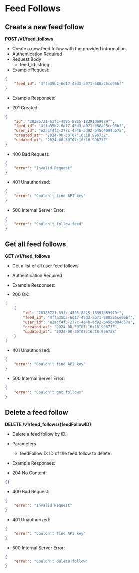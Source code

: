 # Feed Follows

## Create a new feed follow

**POST /v1/feed_follows**

-   Create a new feed follow with the provided information.
-   Authentication Required
-   Request Body
    -   feed_id: string
-   Example Request:

```json
{
    "feed_id": "4ffa35b2-6d17-45d3-a071-680a25ce96bf"
}
```

-   Example Responses:

-   201 Created:

```json
{
    "id": "20385721-63fc-4395-8825-18391d69979f",
    "feed_id": "4ffa35b2-6d17-45d3-a071-680a25ce96bf",
    "user_id": "e2acf4f3-277c-4a4b-ad92-b45c4094d57a",
    "created_at": "2024-08-30T07:16:18.99673Z",
    "updated_at": "2024-08-30T07:16:18.99673Z"
}
```

-   400 Bad Request:

```json
{
    "error": "Invalid Request"
}
```

-   401 Unauthorized:

```json
{
    "error": "Couldn't find API key"
}
```

-   500 Internal Server Error:

```json
{
    "error": "Couldn't follow feed"
}
```

## Get all feed follows

**GET /v1/feed_follows**

-   Get a list of all user feed follows.
-   Authentication Required
-   Example Responses:

-   200 OK:

```json
[
    {
        "id": "20385721-63fc-4395-8825-18391d69979f",
        "feed_id": "4ffa35b2-6d17-45d3-a071-680a25ce96bf",
        "user_id": "e2acf4f3-277c-4a4b-ad92-b45c4094d57a",
        "created_at": "2024-08-30T07:16:18.99673Z",
        "updated_at": "2024-08-30T07:16:18.99673Z"
    }
]
```

-   401 Unauthorized:

```json
{
    "error": "Couldn't find API key"
}
```

-   500 Internal Server Error:

```json
{
    "error": "Couldn't get follows"
}
```

## Delete a feed follow

**DELETE /v1/feed_follows/{feedFollowID}**

-   Delete a feed follow by ID.
-   Parameters

    -   feedFollowID: ID of the feed follow to delete

-   Example Responses:

-   204 No Content:

```json
{}
```

-   400 Bad Request:

```json
{
    "error": "Invalid Request"
}
```

-   401 Unauthorized:

```json
{
    "error": "Couldn't find API key"
}
```

-   500 Internal Server Error:

```json
{
    "error": "Couldn't delete follow"
}
```
